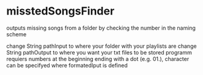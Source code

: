 # misstedSongsFinder
outputs missing songs from a folder by checking the number in the naming scheme

change String pathInput to where your folder with your playlists are
change String pathOutput to where you want your txt files to be stored
programm requiers numbers at the beginning ending with a dot (e.g. 01.), character can be specifyed where formatedIput is defined
